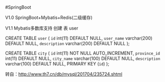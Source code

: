 #SpringBoot

V1.0 SpringBoot+Mybatis+Redis(二级缓存)

V1.1 Mybatis多数库支持 
创建 表 user

CREATE TABLE `user` (
  `id` int(11) DEFAULT NULL,
  `user_name` varchar(200) DEFAULT NULL,
  `description` varchar(200) DEFAULT NULL
);


CREATE TABLE `city` (
  `id` int(11) NOT NULL AUTO_INCREMENT,
  `province_id` int(11) DEFAULT NULL,
  `city_name` varchar(100) DEFAULT NULL,
  `description` varchar(100) DEFAULT NULL,
  PRIMARY KEY (`id`)
);

转自：http://www.th7.cn/db/mysql/201704/235724.shtml